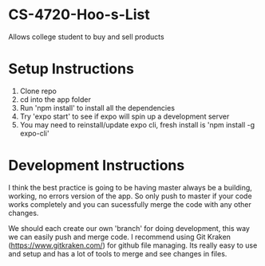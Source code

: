# CS-4720-Hoo-s-List
Allows college student to buy and sell products

# Setup Instructions

1) Clone repo
2) cd into the app folder
3) Run 'npm install' to install all the dependencies
4) Try 'expo start' to see if expo will spin up a development server
5) You may need to reinstall/update expo cli, fresh install is 'npm install -g expo-cli'

# Development Instructions

I think the best practice is going to be having master always be a building, working, no errors version of the app. So only push to master if your code works completely and you can sucessfully merge the code with any other changes. 

We should each create our own 'branch' for doing development, this way we can easily push and merge code. I recommend using Git Kraken (https://www.gitkraken.com/) for github file managing. Its really easy to use and setup and has a lot of tools to merge and see changes in files. 
